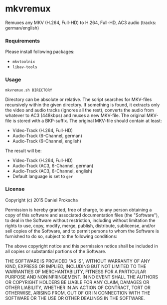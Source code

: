 # mkvremux
Remuxes any MKV (H.264, Full-HD) to H.264, Full-HD, AC3 audio (tracks: german/english)

### Requirements
Please install following packages:
* ``mkvtoolnix``
* ``libav-tools``

### Usage
``mkvremux.sh DIRECTORY``

Directory can be absolute or relative. The script searches for MKV-files recursively within the given directory. If something is found, it extracts only the video and audio tracks (ignores all the rest), converts the audio from whatever to AC3 (448kbps) and muxes a new MKV-file. The original MKV-file is stored with a BKP-suffix. The original MKV-file should contain at least:
* Video-Track (H.264, Full-HD)
* Audio-Track (6-Channel, german)
* Audio-Track (6-Channel, english)

The result will be:
* Video-Track (H.264, Full-HD)
* Audio-Track (AC3, 6-Channel, german)
* Audio-Track (AC3, 6-Channel, english)
* Default language is set to ``ger``

### License
Copyright (c) 2015 Daniel Prokscha

Permission is hereby granted, free of charge, to any person obtaining a copy of this software and associated documentation files (the "Software"), to deal in the Software without restriction, including without limitation the rights to use, copy, modify, merge, publish, distribute, sublicense, and/or sell copies of the Software, and to permit persons to whom the Software is furnished to do so, subject to the following conditions:

The above copyright notice and this permission notice shall be included in all copies or substantial portions of the Software.

THE SOFTWARE IS PROVIDED "AS IS", WITHOUT WARRANTY OF ANY KIND, EXPRESS OR IMPLIED, INCLUDING BUT NOT LIMITED TO THE WARRANTIES OF MERCHANTABILITY, FITNESS FOR A PARTICULAR PURPOSE AND NONINFRINGEMENT. IN NO EVENT SHALL THE AUTHORS OR COPYRIGHT HOLDERS BE LIABLE FOR ANY CLAIM, DAMAGES OR OTHER LIABILITY, WHETHER IN AN ACTION OF CONTRACT, TORT OR OTHERWISE, ARISING FROM, OUT OF OR IN CONNECTION WITH THE SOFTWARE OR THE USE OR OTHER DEALINGS IN THE SOFTWARE.